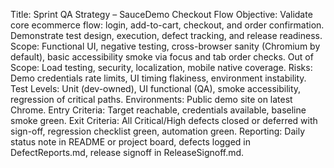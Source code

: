 Title: Sprint QA Strategy – SauceDemo Checkout Flow
Objective: Validate core ecommerce flow: login, add-to-cart, checkout, and order confirmation. Demonstrate test design, execution, defect tracking, and release readiness.
Scope: Functional UI, negative testing, cross-browser sanity (Chromium by default), basic accessibility smoke via focus and tab order checks.
Out of Scope: Load testing, security, localization, mobile native coverage.
Risks: Demo credentials rate limits, UI timing flakiness, environment instability.
Test Levels: Unit (dev-owned), UI functional (QA), smoke accessibility, regression of critical paths.
Environments: Public demo site on latest Chrome.
Entry Criteria: Target reachable, credentials available, baseline smoke green.
Exit Criteria: All Critical/High defects closed or deferred with sign-off, regression checklist green, automation green.
Reporting: Daily status note in README or project board, defects logged in DefectReports.md, release signoff in ReleaseSignoff.md.
